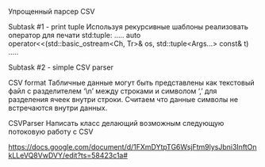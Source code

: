 Упрощенный парсер CSV

Subtask #1 - print tuple
Используя рекурсивные шаблоны реализовать оператор для печати std:tuple:
…..
auto operator<<(std::basic_ostream<Ch, Tr>& os, std::tuple<Args...> const& t)
…..

Subtask #2 - simple CSV parser

CSV format
Табличные данные могут быть представлены как текстовый файл с разделителем ‘\n’ между строками и символом ‘,’ для разделения ячеек внутри строки. Считаем что данные символы не встречаются внутри данных.


CSVParser
Написать класс делающий возможным следующую потоковую работу с CSV

https://docs.google.com/document/d/1FXmDYtpTG6WsjFtm9lysJbni3InftOnkLLeVQ8VwDVY/edit?ts=58423c1a#
